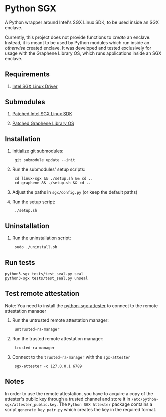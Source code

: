 # Python SGX

A Python wrapper around Intel's SGX Linux SDK, to be used inside an SGX enclave.

Currently, this project does not provide functions to *create* an enclave. Instead, it is meant to be used by Python modules which run inside an *otherwise* created enclave. It was developed and tested exclusively for usage with the Graphene Library OS, which runs applications inside an SGX enclave.


## Requirements
1. [Intel SGX Linux Driver](https://github.com/01org/linux-sgx-driver)


## Submodules

1. [Patched Intel SGX Linux SDK](https://github.com/adombeck/linux-sgx)

2. [Patched Graphene Library OS](https://github.com/adombeck/graphene)


## Installation

1. Initialize git submodules:

        git submodule update --init

2. Run the submodules' setup scripts:

        cd linux-sgx && ./setup.sh && cd ..
        cd graphene && ./setup.sh && cd ..

3. Adjust the paths in `sgx/config.py` (or keep the default paths)
4. Run the setup script:

        ./setup.sh


## Uninstallation

1. Run the uninstallation script:

        sudo ./uninstall.sh


## Run tests
    python3-sgx tests/test_seal.py seal
    python3-sgx tests/test_seal.py unseal

## Test remote attestation
Note: You need to install the [python-sgx-attester](https://github.com/adombeck/python-sgx-attester) to connect to the remote attestation manager

1. Run the untrusted remote attestation manager:

        untrusted-ra-manager

2. Run the trusted remote attestation manager:

        trusted-ra-manager

3. Connect to the `trusted-ra-manager` with the `sgx-attester`

        sgx-attester -c 127.0.0.1 6789

## Notes
In order to use the remote attestation, you have to acquire a copy of the attester's public key through a trusted channel and store it in `/etc/python-sgx/attester_public.key`. The `Python SGX Attester` package contains a script `generate_key_pair.py` which creates the key in the required format.
